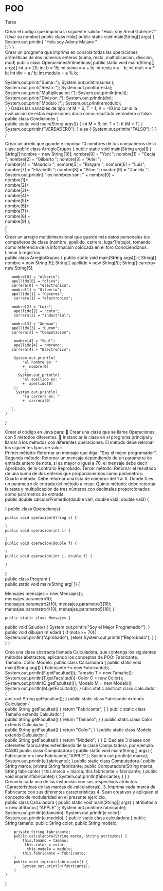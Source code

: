 # POO
Tarea




Crear el código que imprima la siguiente salida: "Hola, soy Arnol Gutiérrez" (Usar su nombre) 
public class Hola{ 
    public static void main(String[] args) { 
        System.out.println( 
            "Hola soy Adony Majano "   
           ); 
    } 
}   
Crear un programa que imprima en consola todas las operaciones aritméticas de dos números enteros (suma, resta, multiplicación, divición, mod) public class 
 OperacionesAritmeticas{ 
 public static void main(String[] args){ 
  int a      = 20; 
  int b     = 15; 
  int suma   = a + b; 
  int resta  = a - b; 
  int mult   = a * b; 
  int div    = a / b; 
  int modulo = a % b; 
   
  System.out.print("Suma :"); 
  System.out.println(suma ); 
  System.out.print("Resta :"); 
  System.out.println(resta); 
  System.out.print("Multiplicacion :"); 
  System.out.println(mult); 
  System.out.print("Division :"); 
  System.out.println(div); 
  System.out.print("Modulo :"); 
  System.out.println(modulo);  
 } 
} 
Dadas las variables de tipo int M = 6, T = 1, K = -10 indicar si la evaluación de estas expresiones daría como resultado verdadero o falso: 
public class Condiciones {  
 public static void main(String args[]) { 
     int M = 6; 
        int T = 1; 
   if (M > T) { 
            System.out.println("VERDADERO"); 
        } else { 
            System.out.println("FALSO"); 
        } 
    } 
} 
   
 
Crear un arrelo que guarde e imprima 10 nombres de tus compañeros de la clase 
public class ArregloGrupos { 
    public static void main(String args[]) { 
        String[]  nombre = new String[10]; 
        nombre[0] = "YonI "; 
         nombre[1] = "Cecia "; 
         nombre[2] = "Gilberto "; 
         nombre[3] = "Ariel ";    
        nombre[4] = "Mauricio "; 
          nombre[5] = "Brayam "; 
          nombre[6] = "Luis"; 
            nombre[7] = "Elizabeth "; 
             nombre[8] = "Siloe "; 
              nombre[9] = "Daniela ";  
        System.out.println( 
            "los nombres son: " 
            + nombre[0] +  
         nombre[1]+   
         nombre[2]+  
         nombre[3]+   
          nombre[4]+   
          nombre[5]+   
          nombre[6]+   
            nombre[7]+   
             nombre[8] +  
              nombre[9] 
        );  
    }  
}  
Crear un arreglo multidimensional que guarde más datos personales tus compañeros de clase (nombre, apellido, carrera, lugarTrabajo), tomando como referencia de la información colocada en el foro Conociendonos. Llenar 5 registros  
public class ArregloGrupos { 
    public static void main(String args[]) { 
        String[] nombre = new String[5]; 
         String[] apellido = new String[5]; 
          String[] carrera= new String[5]; 
       
       nombre[0] = "Alberto"; 
       apellido[0] = "oliva"; 
       carrera[0] = "electronica";      
       nombre[1] = "Gilberto"; 
       apellido[1] = "Caceres"; 
        carrera[1] = "electronica"; 
       
       nombre[2] = "Luis"; 
        apellido[2] = "coto"; 
        carrera[2] = "industrial"; 
         
       nombre[3] = "German";   
       apellido[3] = "Duran"; 
       carrera[3] = "Computacion"; 
                 
        nombre[4] = "Saul";   
        apellido[4] = "Moreno"; 
       carrera[4] = "Electronico"; 
         
        System.out.println( 
            "el nombre es: " 
            +  nombre[0]  
             );            
          System.out.println( 
            "el apellido es: " 
            +  apellido[0]        
        ); 
         System.out.println( 
            "la carrera es: " 
            +  carrera[0]  
                           
       );  
    } 
} 

Crear el código en Java para: 
 Crear una clase que se llame Operaciones, con 5 métodos diferentes. 
 Instanciar la clase en el programa principal y llamar a los métodos con diferentes 
operaciones: 
El método debe retornar los siguientes tipos de valor:  
Primer método: Retornar un mensaje que diga: "Soy el mejor programador". 
Segundo método: Retornar un mensaje dependiendo de un parámetro de entrada entero 
de nota, si es mayor o igual a 70, el mensaje debe decir Aprobado, de lo contrario 
Reprobado. 
Tercer método: Retornar el resultado de una suma de dos enteros que proporcionemos 
como parámetros:   
Cuarto método:  Debe retornar una lista de números del 1 al X. Donde X es un parámetro 
de entrada del método a crear. 
Quinto método: debe retornar la resta y multiplicación de tres números con decímeles 
proporcionados como parámetros de entrada.        
public double calcularPromedio(double val1, double val2, 
                              double val3) { 
     
} 
public class Operaciones{ 
     
    public void operacion(String s) { 
         
    } 
    public void operacion(int i) { 
         
    } 
    public void operacion(double f) { 
        
    } 
    public void operacion(int i, double f) { 
         
    } 
}  
public class Program {  
public static void main(String arg[ ]) {  
    
Mensajes mensajes = new Mensajes();  
mensajes.parametro1();                  
mensajes.parametro2(10); 
mensajes.parametro3(10); 
mensajes.parametro4(10); 
mensajes.parametro5(10); 
    } 
    
    public static class Mensajes {  
   
  public void Saludo() { 
    System.out.println("Soy el Mejor Programador"); 
}  
public void dibujar(int edad) { 
  if (nota >= 70){ 
     System.out.println("Aprobado"); 
  }else{ 
     System.out.println("Reprobado"); 
     } 
    } 
   } 
  } 
  
  Creé una clase abstracta llamada Calculadora, que contenga los siguientes métodos abstractos, aplicando los conceptos de POO: 
   Fabricante.  
   Tamaño. 
   Color. 
   Modelo. 
public class Calculadora { 
     public static void main(String arg[]) { 
         Fabricante F= new Fabricante(); 
         System.out.println(F.getFacultad()); 
          Tamaño T = new Tamaño(); 
          System.out.println(T.getFacultad()); 
          Color C = new Color(); 
          System.out.println(C.getFacultad()); 
           Modelo M = new Modelo(); 
          System.out.println(M.getFacultad()); 
} 
ublic static abstract class  Calculador {    
    abstract String getFacultad(); 
    } 
    public static class Fabricante extends Calculador {    
    public String getFacultad() { 
            return "Fabricante"; 
        } 
    } 
     public static class Tamaño extends Calculador {     
         public String getFacultad() { 
            return "Tamaño"; 
        } 
    } 
    public static class Color extends Calculador {    
    public String getFacultad() { 
            return "Color"; 
        } 
    } 
    public static class Modelo extends Calculador {      
    public String getFacultad() { 
            return "Modelo"; 
        } 
    } 
2. Declare 3 clases con diferentes fabricantes extendiendo de la clase Computadora, por ejemplo:  
   CASIO 
public class Computadora { 
    public static void main(String[] args) { 
Fabricante e = new Fabricante( 
            "APPLE" 
        ); 
System.out.println(e.marca); 
 System.out.println(e.fabricante); 
    } 
 public static class Computadora { 
public String marca; 
private String fabricante; 
      public Computadora(String marca, String fabricante) { 
this.marca = marca; 
            this.fabricante = fabricante; 
        } 
        public void imprimirfabricante() { 
            System.out.println(fabricante); 
        } 
    } 
}  
Creando cada una de las instancias con sus respectivos atributos (Características de las marcas de calculadoras). 
3. Imprima cada marca de Fabricante con sus diferentes características 
4. Sean creativos y apliquen el concepto de modularidad en el presente ejercicio.  
public class Calculadora { 
    public static void main(String[] args) { 
        atributos a = new atributos( 
            "APPLE" 
        ); 
        System.out.println(e.fabricante); 
        System.out.println(e.tamaño); 
        System.out.println(e.color); 
        System.out.println(e.modelo); 
    } 
    public static class calculadora { 
        public String tamaño; 
        public String color; 
        public String modelo;  
 
        private String fabricante; 
        public calculadora(String marca, String atributos) { 
            this.tamaño = tamaño;         
             this.color = color;      
              this.modelo = modelo; 
            this.fabricante = fabricante; 
        } 
        public void imprimirfabricante() { 
            System.out.println(fabricante); 
        } 
    } 
} 

